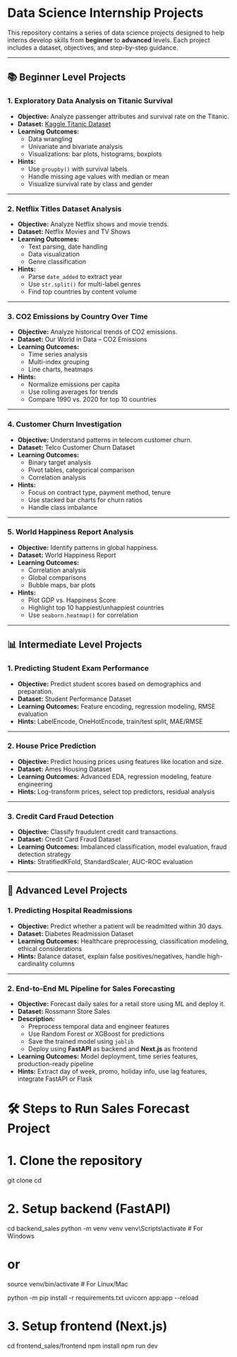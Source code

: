 # Data Science Internship Projects

This repository contains a series of data science projects designed to help interns develop skills from **beginner** to **advanced** levels. Each project includes a dataset, objectives, and step-by-step guidance.

---

## 📚 Beginner Level Projects

### 1. Exploratory Data Analysis on Titanic Survival
- **Objective:** Analyze passenger attributes and survival rate on the Titanic.
- **Dataset:** [Kaggle Titanic Dataset](https://www.kaggle.com/c/titanic)
- **Learning Outcomes:**
  - Data wrangling
  - Univariate and bivariate analysis
  - Visualizations: bar plots, histograms, boxplots
- **Hints:**
  - Use `groupby()` with survival labels
  - Handle missing age values with median or mean
  - Visualize survival rate by class and gender

---

### 2. Netflix Titles Dataset Analysis
- **Objective:** Analyze Netflix shows and movie trends.
- **Dataset:** Netflix Movies and TV Shows
- **Learning Outcomes:**
  - Text parsing, date handling
  - Data visualization
  - Genre classification
- **Hints:**
  - Parse `date_added` to extract year
  - Use `str.split()` for multi-label genres
  - Find top countries by content volume

---

### 3. CO2 Emissions by Country Over Time
- **Objective:** Analyze historical trends of CO2 emissions.
- **Dataset:** Our World in Data – CO2 Emissions
- **Learning Outcomes:**
  - Time series analysis
  - Multi-index grouping
  - Line charts, heatmaps
- **Hints:**
  - Normalize emissions per capita
  - Use rolling averages for trends
  - Compare 1990 vs. 2020 for top 10 countries

---

### 4. Customer Churn Investigation
- **Objective:** Understand patterns in telecom customer churn.
- **Dataset:** Telco Customer Churn Dataset
- **Learning Outcomes:**
  - Binary target analysis
  - Pivot tables, categorical comparison
  - Correlation analysis
- **Hints:**
  - Focus on contract type, payment method, tenure
  - Use stacked bar charts for churn ratios
  - Handle class imbalance

---

### 5. World Happiness Report Analysis
- **Objective:** Identify patterns in global happiness.
- **Dataset:** World Happiness Report
- **Learning Outcomes:**
  - Correlation analysis
  - Global comparisons
  - Bubble maps, bar plots
- **Hints:**
  - Plot GDP vs. Happiness Score
  - Highlight top 10 happiest/unhappiest countries
  - Use `seaborn.heatmap()` for correlation

---

## 📊 Intermediate Level Projects

### 1. Predicting Student Exam Performance
- **Objective:** Predict student scores based on demographics and preparation.
- **Dataset:** Student Performance Dataset
- **Learning Outcomes:** Feature encoding, regression modeling, RMSE evaluation
- **Hints:** LabelEncode, OneHotEncode, train/test split, MAE/RMSE

---

### 2. House Price Prediction
- **Objective:** Predict housing prices using features like location and size.
- **Dataset:** Ames Housing Dataset
- **Learning Outcomes:** Advanced EDA, regression modeling, feature engineering
- **Hints:** Log-transform prices, select top predictors, residual analysis

---

### 3. Credit Card Fraud Detection
- **Objective:** Classify fraudulent credit card transactions.
- **Dataset:** Credit Card Fraud Dataset
- **Learning Outcomes:** Imbalanced classification, model evaluation, fraud detection strategy
- **Hints:** StratifiedKFold, StandardScaler, AUC-ROC evaluation

---

## 🚀 Advanced Level Projects

### 1. Predicting Hospital Readmissions
- **Objective:** Predict whether a patient will be readmitted within 30 days.
- **Dataset:** Diabetes Readmission Dataset
- **Learning Outcomes:** Healthcare preprocessing, classification modeling, ethical considerations
- **Hints:** Balance dataset, explain false positives/negatives, handle high-cardinality columns

---

### 2. End-to-End ML Pipeline for Sales Forecasting
- **Objective:** Forecast daily sales for a retail store using ML and deploy it.
- **Dataset:** Rossmann Store Sales
- **Description:**
  - Preprocess temporal data and engineer features
  - Use Random Forest or XGBoost for predictions
  - Save the trained model using `joblib`
  - Deploy using **FastAPI** as backend and **Next.js** as frontend
- **Learning Outcomes:** Model deployment, time series features, production-ready pipeline
- **Hints:** Extract day of week, promo, holiday info, use lag features, integrate FastAPI or Flask

# 🛠 Steps to Run Sales Forecast Project

# 1. Clone the repository
git clone <repo-url>
cd <repo-folder>

# 2. Setup backend (FastAPI)
cd backend_sales
python -m venv venv
venv\Scripts\activate   # For Windows
# or
source venv/bin/activate   # For Linux/Mac

python -m pip install -r requirements.txt
uvicorn app:app --reload

# 3. Setup frontend (Next.js)
cd frontend_sales/frontend
npm install
npm run dev


